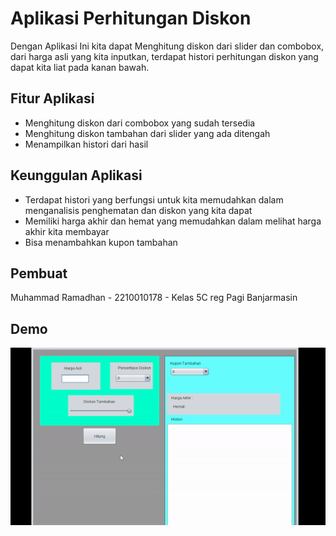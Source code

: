 
# Aplikasi Perhitungan Diskon

Dengan Aplikasi Ini kita dapat Menghitung diskon dari slider dan combobox, dari harga asli yang kita inputkan, terdapat histori perhitungan diskon yang dapat kita liat pada kanan bawah.

## Fitur Aplikasi

- Menghitung diskon dari combobox yang sudah tersedia
- Menghitung diskon tambahan dari slider yang ada ditengah
- Menampilkan histori dari hasil


## Keunggulan Aplikasi
- Terdapat histori yang berfungsi untuk kita memudahkan dalam menganalisis penghematan dan diskon yang kita dapat
- Memiliki harga akhir dan hemat yang memudahkan dalam  melihat harga akhir kita membayar
- Bisa menambahkan kupon tambahan


## Pembuat

Muhammad Ramadhan - 2210010178 - Kelas 5C reg Pagi Banjarmasin


## Demo

![App Screenshot](https://github.com/HaxsUr/PerhitunganDiskon-PBO2/blob/main/gmbr/demo.gif)



